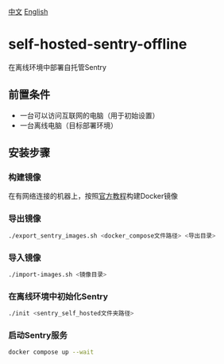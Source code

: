[中文](./README_zh.md)
[English](./README.md)
# self-hosted-sentry-offline
在离线环境中部署自托管Sentry

## 前置条件
- 一台可以访问互联网的电脑（用于初始设置）
- 一台离线电脑（目标部署环境）

## 安装步骤

### 构建镜像
在有网络连接的机器上，按照[官方教程](https://develop.sentry.dev/self-hosted/#getting-started)构建Docker镜像

### 导出镜像
```bash
./export_sentry_images.sh <docker_compose文件路径> <导出目录>
```

### 导入镜像
```bash
./import-images.sh <镜像目录>
```

### 在离线环境中初始化Sentry
```bash
./init <sentry_self_hosted文件夹路径>
```

### 启动Sentry服务
```bash
docker compose up --wait
```